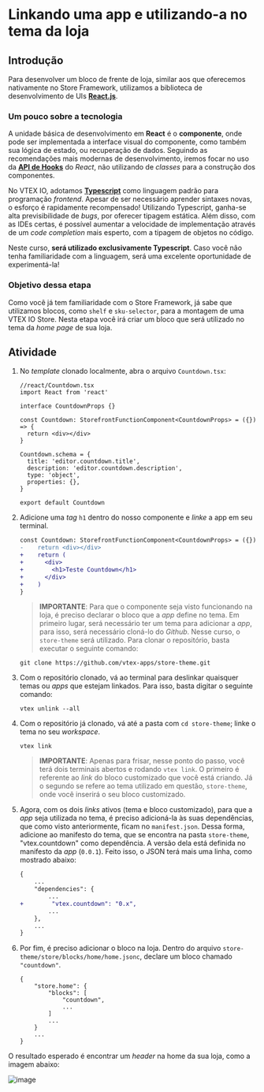 # Linkando uma app e utilizando-a no tema da loja

## Introdução
Para desenvolver um bloco de frente de loja, similar aos que oferecemos nativamente no Store Framework, utilizamos a biblioteca de desenvolvimento de UIs **[React.js](https://reactjs.org/)**.

### Um pouco sobre a tecnologia

A unidade básica de desenvolvimento em **React** é o **componente**, onde pode ser implementada a interface visual do componente, como também sua lógica de estado, ou recuperação de dados. Seguindo as recomendações mais modernas de desenvolvimento, iremos focar no uso da [**API de Hooks**](https://reactjs.org/docs/hooks-intro.html) do *React*, não utilizando de *classes* para a construção dos componentes.

No VTEX IO, adotamos [**Typescript**](https://www.typescriptlang.org/) como linguagem padrão para programação *frontend*. Apesar de ser necessário aprender sintaxes novas, o esforço é rapidamente recompensado! Utilizando Typescript, ganha-se alta previsibilidade de *bugs*, por oferecer tipagem estática. Além disso, com as IDEs certas, é possível aumentar a velocidade de implementação através de um *code completion* mais esperto, com a tipagem de objetos no código.

Neste curso, **será utilizado exclusivamente Typescript**. Caso você não tenha familiaridade com a linguagem, será uma excelente oportunidade de experimentá-la!

### Objetivo dessa etapa
Como você já tem familiaridade com o Store Framework, já sabe que utilizamos blocos, como `shelf` e  `sku-selector`, para a montagem de uma VTEX IO Store. Nesta etapa você irá criar um bloco que será utilizado no tema da *home page* de sua loja.

## Atividade
1. No *template* clonado localmente, abra o arquivo `Countdown.tsx`:

    ```tsx
    //react/Countdown.tsx
    import React from 'react'

    interface CountdownProps {}

    const Countdown: StorefrontFunctionComponent<CountdownProps> = ({}) => {
      return <div></div>
    }

    Countdown.schema = {
      title: 'editor.countdown.title',
      description: 'editor.countdown.description',
      type: 'object',
      properties: {},
    }

    export default Countdown
    ```

2. Adicione uma *tag* `h1` dentro do nosso componente e *linke* a app em seu terminal.
    ```diff
    const Countdown: StorefrontFunctionComponent<CountdownProps> = ({}) => {
    -    return <div></div>
    +    return (
    +      <div>
    +        <h1>Teste Countdown</h1>
    +      </div>
    +    )
    }
    ```

    >**IMPORTANTE**: Para que o componente seja visto funcionando na loja, é preciso declarar o bloco que a *app* define no tema. Em primeiro lugar, será necessário ter um tema para adicionar a *app*, para isso, será necessário cloná-lo do *Github*. Nesse curso, o `store-theme` será utilizado. Para clonar o repositório, basta executar o seguinte comando:

    ```
    git clone https://github.com/vtex-apps/store-theme.git
    ```

3. Com o repositório clonado, vá ao terminal para deslinkar quaisquer temas ou *apps* que estejam linkados. Para isso, basta digitar o seguinte comando:
    ```
    vtex unlink --all
    ```
4. Com o repositório já clonado, vá até a pasta com `cd store-theme`; linke o tema no seu *workspace*.
    ```
    vtex link
    ```

    >**IMPORTANTE**: Apenas para frisar, nesse ponto do passo, você terá dois terminais abertos e rodando `vtex link`. O primeiro é referente ao *link* do bloco customizado que você está criando. Já o segundo se refere ao tema utilizado em questão, `store-theme`, onde você inserirá o seu bloco customizado.

5. Agora, com os dois *links* ativos (tema e bloco customizado), para que a *app* seja utilizada no tema, é preciso adicioná-la às suas dependências, que como visto anteriormente, ficam no `manifest.json`. Dessa forma, adicione ao manifesto do tema, que se encontra na pasta `store-theme`, "vtex.countdown" como dependência. A versão dela está definida no manifesto da *app* (`0.0.1`). Feito isso, o JSON terá mais uma linha, como mostrado abaixo:
    ```diff
    {
        ...
        "dependencies": {
            ...
    +        "vtex.countdown": "0.x",
            ...
        },
        ...
    }
    ```
5. Por fim, é preciso adicionar o bloco na loja. Dentro do arquivo `store-theme/store/blocks/home/home.jsonc`, declare um bloco chamado `"countdown"`. 
    ```
    {
        "store.home": {
            "blocks": [
                "countdown",
                ...
            ]
            ...
        }
        ...
    }
    ```
O resultado esperado é encontrar um *header* na home da sua loja, como a imagem abaixo:

![image](https://user-images.githubusercontent.com/19495917/74960422-11d7d980-53eb-11ea-9d32-f0aa1340f0af.png)

